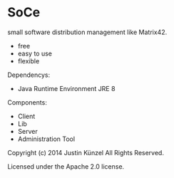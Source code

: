 SoCe
====

small software distribution management like Matrix42.
- free
- easy to use
- flexible

Dependencys:
- Java Runtime Environment JRE 8

Components:
- Client
- Lib
- Server
- Administration Tool

Copyright (c) 2014 Justin Künzel
All Rights Reserved.

Licensed under the Apache 2.0 license.

